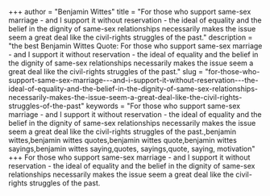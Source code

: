 +++
author = "Benjamin Wittes"
title = "For those who support same-sex marriage - and I support it without reservation - the ideal of equality and the belief in the dignity of same-sex relationships necessarily makes the issue seem a great deal like the civil-rights struggles of the past."
description = "the best Benjamin Wittes Quote: For those who support same-sex marriage - and I support it without reservation - the ideal of equality and the belief in the dignity of same-sex relationships necessarily makes the issue seem a great deal like the civil-rights struggles of the past."
slug = "for-those-who-support-same-sex-marriage---and-i-support-it-without-reservation---the-ideal-of-equality-and-the-belief-in-the-dignity-of-same-sex-relationships-necessarily-makes-the-issue-seem-a-great-deal-like-the-civil-rights-struggles-of-the-past"
keywords = "For those who support same-sex marriage - and I support it without reservation - the ideal of equality and the belief in the dignity of same-sex relationships necessarily makes the issue seem a great deal like the civil-rights struggles of the past.,benjamin wittes,benjamin wittes quotes,benjamin wittes quote,benjamin wittes sayings,benjamin wittes saying,quotes, sayings,quote, saying, motivation"
+++
For those who support same-sex marriage - and I support it without reservation - the ideal of equality and the belief in the dignity of same-sex relationships necessarily makes the issue seem a great deal like the civil-rights struggles of the past.
